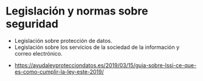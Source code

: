 # Legislación y normas sobre seguridad
- Legislación sobre protección de datos.
- Legislación sobre los servicios de la sociedad de la información y correo electrónico. 
* https://ayudaleyprotecciondatos.es/2019/03/15/guia-sobre-lssi-ce-que-es-como-cumplir-la-ley-este-2019/

